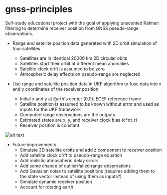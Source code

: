 # gnss-principles
Self-study educational project with the goal of applying unscented Kalman filtering to determine receiver position from GNSS pseudo-range observations.

- Range and satellite position data generated with 2D orbit simulation of four satellites
  -  Satellites are in identical 20000 km 2D circular obits
  -  Satellites start their orbit at different mean anomalies
  -  Satellite clock drift is assumed to be zero
  -  Atmospheric delay effects on pseudo-range are neglected

- Use range and satellite position data in UKF algorithm to fuse data into x and y coordinates of the receiver position
  - Initial x and y at Earth's center (0,0), ECEF reference frame
  - Satellite position is assumed to be known without error and used as inputs for the UKF framework
  - Computed range observations are the outputs
  - Estimated states are x, y, and receiver clock bias (c*dt_r)
  - Receiver position is constant

![alt text](https://github.com/astroquest/gnss-principles/blob/main/results.png?raw=true)



 
- Future improvements
  - Simulate 3D satellite orbits and add z component to receiver position
  - Add satellite clock drift to pseudo-range equation
  - Add realistic atmospheric delay errors
  - Add some chance of outlier/failed range observations
  - Add Gaussian noise to satellite positions (requires adding them to the state vector instead of using them as inputs?)
  - Simulate dynamic receiver position
  - Account for rotating earth
